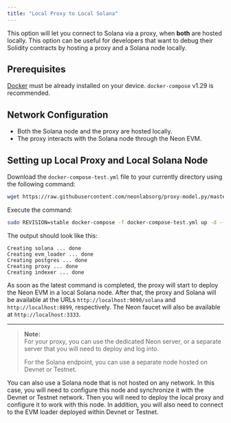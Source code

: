 ```yaml
---
title: "Local Proxy to Local Solana"
---
```


This option will let you connect to Solana via a proxy, when **both** are hosted locally. This option can be useful for developers that want to debug their Solidity contracts by hosting a proxy and a Solana node locally.

## Prerequisites
[Docker](https://docs.docker.com/get-docker/) must be already installed on your device. `docker-compose` v1.29 is recommended.

## Network Configuration
  * Both the Solana node and the proxy are hosted locally.
  * The proxy interacts with the Solana node through the Neon EVM.

## Setting up Local Proxy and Local Solana Node

Download the `docker-compose-test.yml` file to your currently directory using the following command:
```bash
wget https://raw.githubusercontent.com/neonlabsorg/proxy-model.py/master/proxy/docker-compose-test.yml
```

Execute the command:
```bash
sudo REVISION=stable docker-compose -f docker-compose-test.yml up -d --quiet-pull
```

The output should look like this:
```console
Creating solana ... done
Creating evm_loader ... done
Creating postgres ... done
Creating proxy ... done
Creating indexer ... done
```
As soon as the latest command is completed, the proxy will start to deploy the Neon EVM in a local Solana node. After that, the proxy and Solana will be available at the URLs `http://localhost:9090/solana` and `http://localhost:8899`, respectively. The Neon faucet will also be available at `http://localhost:3333`.

---  

> **Note:**  
> For your proxy, you can use the dedicated Neon server, or a separate server that you will need to deploy and log into.
>
> For the Solana endpoint, you can use a separate node hosted on Devnet or Testnet.  
>
You can also use a Solana node that is not hosted on any network. In this case, you will need to configure this node and synchronize it with the Devnet or Testnet network. Then you will need to deploy the local proxy and configure it to work with this node. In addition, you will also need to connect to the EVM loader deployed within Devnet or Testnet.
